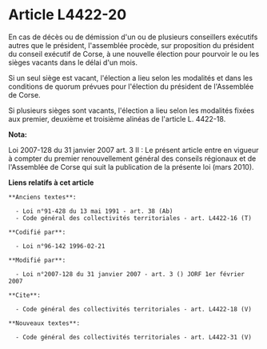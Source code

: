 # Article L4422-20

En cas de décès ou de démission d'un ou de plusieurs conseillers exécutifs autres que le président, l'assemblée procède, sur
proposition du président du conseil exécutif de Corse, à une nouvelle élection pour pourvoir le ou les sièges vacants dans le
délai d'un mois. 

Si un seul siège est vacant, l'élection a lieu selon les modalités et dans les conditions de quorum prévues pour l'élection
du président de l'Assemblée de Corse. 

Si plusieurs sièges sont vacants, l'élection a lieu selon les modalités fixées aux premier, deuxième et troisième alinéas de
l'article L. 4422-18.

**Nota:**

Loi 2007-128 du 31 janvier 2007 art. 3 II : Le présent article entre en vigueur à compter du premier renouvellement général
des conseils régionaux et de l'Assemblée de Corse qui suit la publication de la présente loi (mars 2010).

**Liens relatifs à cet article**

	**Anciens textes**:

	  - Loi n°91-428 du 13 mai 1991 - art. 38 (Ab)
	  - Code général des collectivités territoriales - art. L4422-16 (T)

	**Codifié par**:

	  - Loi n°96-142 1996-02-21

	**Modifié par**:

	  - Loi n°2007-128 du 31 janvier 2007 - art. 3 () JORF 1er février 2007

	**Cite**:

	  - Code général des collectivités territoriales - art. L4422-18 (V)

	**Nouveaux textes**:

	  - Code général des collectivités territoriales - art. L4422-31 (V)
